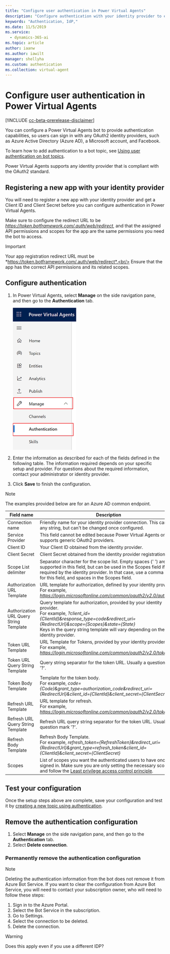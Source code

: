 ```yaml
---
title: "Configure user authentication in Power Virtual Agents"
description: "Configure authentication with your identity provider to enable users to sign in when having a bot conversation."
keywords: "Authentication, IdP,"
ms.date: 11/5/2019
ms.service:
  - dynamics-365-ai
ms.topic: article
author: iaanw
ms.author: iawilt
manager: shellyha
ms.custom: authentication
ms.collection: virtual-agent
---
```


# Configure user authentication in Power Virtual Agents

[!INCLUDE [cc-beta-prerelease-disclaimer](includes/cc-beta-prerelease-disclaimer.md)]

You can configure a Power Virtual Agents bot to provide authentication capabilities, so users can sign in with any OAuth2 identity providers, such as Azure Active Directory (Azure AD), a Microsoft account, and Facebook. 

To learn how to add authentication to a bot topic, see [Using user authentication on bot topics](advanced-end-user-authentication.md).

Power Virtual Agents supports any identity provider that is compliant with the OAuth2 standard.

## Registering a new app with your identity provider

You will need to register a new app with your identity provider and get a Client ID and Client Secret before you can configure authentication in Power Virtual Agents. 

Make sure to configure the redirect URL to be *https://token.botframework.com/.auth/web/redirect*, and that the assigned API permissions and scopes for the app are the same permissions you need the bot to access.

> [!IMPORTANT] 
> Your app registration redirect URL must be *https://token.botframework.com/.auth/web/redirect*.<br/>
> Ensure that the app has the correct API permissions and its related scopes.

## Configure authentication

1. In Power Virtual Agents, select **Manage** on the side navigation pane, and then go to the **Authentication** tab.

   ![Go to Manage and then Authentication](media/auth-manage-sm.png)

2. Enter the information as described for each of the fields defined in the following table. The information required depends on your specific setup and provider. For questions about the required information, contact your administrator or identity provider.

3. Click **Save** to finish the configuration.

> [!NOTE]
> The examples provided below are for an Azure AD common endpoint.

Field name | Description
---|---
Connection name | Friendly name for your identity provider connection. This can be any string, but can't be changed once configured.
Service Provider | This field cannot be edited because Power Virtual Agents only supports generic OAuth2 providers.
Client ID | Your Client ID obtained from the identity provider.
Client Secret | Client Secret obtained from the identity provider registration.
Scope List delimiter | Separator character for the scope list. Empty spaces (' ') are not supported in this field, but can be used in the Scopes field if required by the identity provider. In that case, use a comma (',') for this field, and spaces in the Scopes field.
Authorization URL Template | URL template for authorization, defined by your identity provider. <br />For example, *https://login.microsoftonline.com/common/oauth2/v2.0/authorize*
Authorization URL Query String Template | Query template for authorization, provided by your identity provider. <br />For example, *?client_id={ClientId}&response_type=code&redirect_uri={RedirectUrl}&scope={Scopes}&state={State}*<br />Keys in the query string template will vary depending on the identity provider. 
Token URL Template | URL Template for Tokens, provided by your identity provider. <br />For example, *https://login.microsoftonline.com/common/oauth2/v2.0/token*
Token URL Query String Template | Query string separator for the token URL. Usually a question mark '?'.
Token Body Template | Template for the token body. <br />For example, *code={Code}&grant_type=authorization_code&redirect_uri={RedirectUrl}&client_id={ClientId}&client_secret={ClientSecret}*
Refresh URL Template | URL template for refresh. <br />For example, *https://login.microsoftonline.com/common/oauth2/v2.0/token*
Refresh URL Query String Template | Refresh URL query string separator for the token URL. Usually a question mark '?'.
Refresh Body Template | Refresh Body Template. <br />For example, *refresh_token={RefreshToken}&redirect_uri={RedirectUrl}&grant_type=refresh_token&client_id={ClientId}&client_secret={ClientSecret}*
Scopes | List of scopes you want the authenticated users to have once signed in. Make sure you are only setting the necessary scopes, and follow the [Least privilege access control principle](/windows-server/identity/ad-ds/plan/security-best-practices/implementing-least-privilege-administrative-models).

## Test your configuration

Once the setup steps above are complete, save your configuration and test it by [creating a new topic using authentication](advanced-end-user-authentication.md).


## Remove the authentication configuration

1. Select **Manage** on the side navigation pane, and then go to the **Authentication** tab.
2. Select **Delete connection**.

### Permanently remove the authentication configuration

> [!Note]
> Deleting the authentication information from the bot does not remove it from Azure Bot Service. If you want to clear the configuration from Azure Bot Service, you will need to contact your subscription owner, who will need to follow these steps:

1. Sign in to the Azure Portal.
1. Select the Bot Service in the subscription.
1. Go to Settings.
1. Select the connection to be deleted.
1. Delete the connection.

<!--from editor: Is the following incomplete? -->


> [!WARNING]
> Does this apply even if you use a different IDP?
